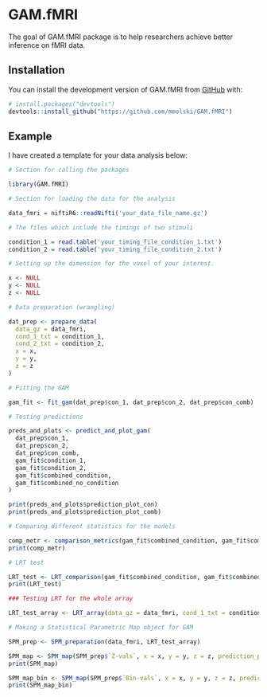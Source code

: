 
# GAM.fMRI

<!-- badges: start -->
<!-- badges: end -->

The goal of GAM.fMRI package is to help researchers achieve better inference on fMRI data.

## Installation

You can install the development version of GAM.fMRI from [GitHub](https://github.com/mmolski/GAM.fMRI) with:

``` r
# install.packages("devtools")
devtools::install_github("https://github.com/mmolski/GAM.fMRI")
```

## Example

I have created a template for your data analysis below:

``` r
# Section for calling the packages

library(GAM.fMRI)

# Section for loading the data for the analysis

data_fmri = niftiR6::readNifti('your_data_file_name.gz')

# The files which include the timings of two stimuli 

condition_1 = read.table('your_timing_file_condition_1.txt')
condition_2 = read.table('your_timing_file_condition_2.txt')

# Setting up the dimension for the voxel of your interest.

x <- NULL
y <- NULL
z <- NULL

# Data preparation (wrangling)

dat_prep <- prepare_data(
  data_gz = data_fmri,
  cond_1_txt = condition_1,
  cond_2_txt = condition_2,
  x = x,
  y = y,
  z = z
)

# Fitting the GAM

gam_fit <- fit_gam(dat_prep$con_1, dat_prep$con_2, dat_prep$con_comb)

# Testing predictions

preds_and_plots <- predict_and_plot_gam(
  dat_prep$con_1,
  dat_prep$con_2,
  dat_prep$con_comb,
  gam_fit$condition_1,
  gam_fit$condition_2,
  gam_fit$combined_condition,
  gam_fit$combined_no_condition
)

print(preds_and_plots$prediction_plot_con)
print(preds_and_plots$prediction_plot_comb)

# Comparing different statistics for the models

comp_metr <- comparison_metrics(gam_fit$combined_condition, gam_fit$combined_no_condition)
print(comp_metr)

# LRT test

LRT_test <- LRT_comparison(gam_fit$combined_condition, gam_fit$combined_no_condition)
print(LRT_test)

### Testing LRT for the whole array

LRT_test_array <- LRT_array(data_gz = data_fmri, cond_1_txt = condition_1, cond_2_txt = condition_2)

# Making a Statistical Parametric Map object for GAM

SPM_prep <- SPM_preparation(data_fmri, LRT_test_array)

SPM_map <- SPM_map(SPM_prep$`Z-vals`, x = x, y = y, z = z, prediction_plot_con = preds_and_plots$prediction_plot_con)
print(SPM_map)

SPM_map_bin <- SPM_map(SPM_prep$`Bin-vals`, x = x, y = y, z = z, prediction_plot_con = preds_and_plots$prediction_plot_con, not_show_legend = "none")
print(SPM_map_bin)
```

